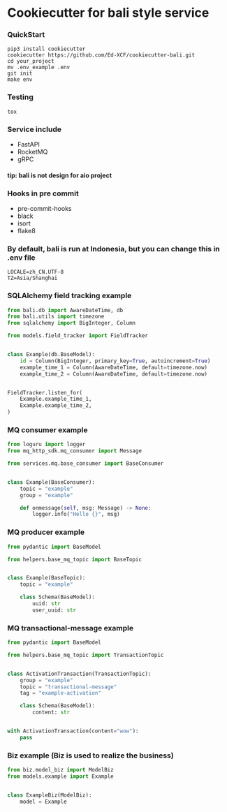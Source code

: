 # Cookiecutter for bali style service

### QuickStart
```shell
pip3 install cookiecutter
cookiecutter https://github.com/Ed-XCF/cookiecutter-bali.git
cd your_project
mv .env_example .env
git init
make env
```

### Testing
```shell
tox
```

### Service include
* FastAPI
* RocketMQ
* gRPC

#### tip: bali is not design for aio project

### Hooks in pre commit
* pre-commit-hooks
* black
* isort
* flake8

### By default, bali is run at Indonesia, but you can change this in .env file
```dotenv
LOCALE=zh_CN.UTF-8
TZ=Asia/Shanghai
```

### SQLAlchemy field tracking example
```python
from bali.db import AwareDateTime, db
from bali.utils import timezone
from sqlalchemy import BigInteger, Column

from models.field_tracker import FieldTracker


class Example(db.BaseModel):
    id = Column(BigInteger, primary_key=True, autoincrement=True)
    example_time_1 = Column(AwareDateTime, default=timezone.now)
    example_time_2 = Column(AwareDateTime, default=timezone.now)


FieldTracker.listen_for(
    Example.example_time_1,
    Example.example_time_2,
)
```

### MQ consumer example
```python
from loguru import logger
from mq_http_sdk.mq_consumer import Message

from services.mq.base_consumer import BaseConsumer


class Example(BaseConsumer):
    topic = "example"
    group = "example"

    def onmessage(self, msg: Message) -> None:
        logger.info("Hello {}", msg)
```

### MQ producer example
```python
from pydantic import BaseModel

from helpers.base_mq_topic import BaseTopic


class Example(BaseTopic):
    topic = "example"

    class Schema(BaseModel):
        uuid: str
        user_uuid: str
```

### MQ transactional-message example
```python
from pydantic import BaseModel

from helpers.base_mq_topic import TransactionTopic


class ActivationTransaction(TransactionTopic):
    group = "example"
    topic = "transactional-message"
    tag = "example-activation"

    class Schema(BaseModel):
        content: str


with ActivationTransaction(content="wow"):
    pass
```

### Biz example (Biz is used to realize the business)
```python
from biz.model_biz import ModelBiz
from models.example import Example


class ExampleBiz(ModelBiz):
    model = Example
```
